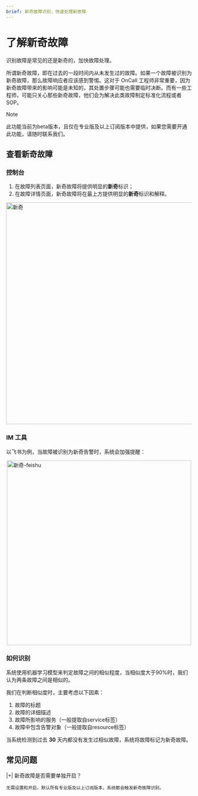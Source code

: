 ```yaml
---
brief: 新奇故障识别，快速处理新故障
---
```


# 了解新奇故障

识别故障是常见的还是新奇的，加快故障处理。

所谓新奇故障，即在过去的一段时间内从未发生过的故障。如果一个故障被识别为新奇故障，那么故障响应者应该感到警惕。这对于 OnCall 工程师非常重要，因为新奇故障带来的影响可能是未知的，其处置步骤可能也需要临时决断。而有一些工程师，可能只关心那些新奇故障，他们会为解决此类故障制定标准化流程或者SOP。

> [!NOTE]
> 此功能当前为beta版本，且仅在专业版及以上订阅版本中提供，如果您需要开通此功能，请随时联系我们。

## 查看新奇故障

### 控制台

1. 在故障列表页面，新奇故障将提供明显的**新奇**标识；
2. 在故障详情页面，新奇故障将在最上方提供明显的**新奇**标识和解释。

<img src="https://fcdoc.github.io/img/xqtBsH90jOXzcppNlKqXij4peIRPbV51UKC2dJ3JjnU.avif" alt="新奇" style="display: block; margin: 0 auto;" width="600">

### IM 工具

以飞书为例，当故障被识别为新奇告警时，系统会加强提醒：

<img src="https://fcdoc.github.io/img/gngVyQEuu-kSTV7uje3XUNK6objwAnF7b1KkiEgIK4g.avif" alt="新奇-feishu" style="display: block; margin: 0 auto;" width="500">

### 如何识别

系统使用机器学习模型来判定故障之间的相似程度，当相似度大于90%时，我们认为两条故障之间是相似的。

我们在判断相似度时，主要考虑以下因素：

1. 故障的标题
2. 故障的详细描述
3. 故障所影响的服务（一般提取自service标签）
4. 故障中包含告警对象（一般提取自resource标签）

当系统检测到过去 **30** 天内都没有发生过相似故障，系统将故障标记为新奇故障。

## 常见问题

|+| 新奇故障是否需要单独开启？

    无需设置和开启，默认所有专业版及以上订阅版本，系统都会触发新奇故障识别。